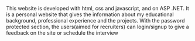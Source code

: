 This website is developed with html, css and javascript, and on ASP .NET.
It is a personal website that gives the information about my educational background, professional experience and the projects.
With the password protected section, the users(aimed for recruiters) can login/signup to give a feedback on the site or schedule the interview
